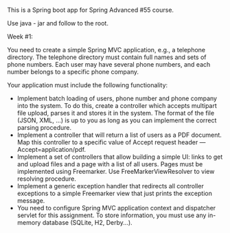 This is a Spring boot app for Spring Advanced #55 course.

Use java - jar and follow to the root.

Week #1:

You need to create a simple Spring MVC application, e.g., a telephone directory. The telephone directory must contain full names and sets of phone numbers. Each user may have several phone numbers, and each number belongs to a specific phone company.

Your application must include the following functionality:

- Implement batch loading of users, phone number and phone company into the system. To do this, create a controller which accepts multipart file upload, parses it and stores it in the system. The format of the file (JSON, XML, ...) is up to you as long as you can implement the correct parsing procedure.
- Implement a controller that will return a list of users as a PDF document. Map this controller to a specific value of Accept request header — Accept=application/pdf.
- Implement a set of controllers that allow building a simple UI: links to get and upload files and a page with a list of all users. Pages must be implemented using Freemarker. Use FreeMarkerViewResolver to view resolving procedure.
- Implement a generic exception handler that redirects all controller exceptions to a simple Freemarker view that just prints the exception message.
- You need to configure Spring MVC application context and dispatcher servlet for this assignment. To store information, you must use any in-memory database (SQLite, H2, Derby...).